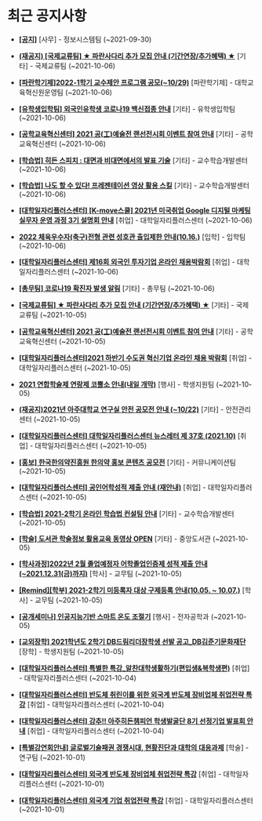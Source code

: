 # 최근 공지사항

* **[[공지]](http://ajou.ac.kr/kr/ajou/notice.do?mode=view&amp;articleNo=113684&amp;article.offset=0&amp;articleLimit=30)**
 [사무] - 정보시스템팀 (~2021-09-30)

* **[(재공지) [국제교류팀] ★ 파란사다리 추가 모집 안내 (기간연장/추가혜택) ★](http://ajou.ac.kr/kr/ajou/notice.do?mode=view&amp;articleNo=113803&amp;article.offset=0&amp;articleLimit=30)**
 [기타] - 국제교류팀 (~2021-10-06)

* **[[파란학기제]2022-1학기 교수제안 프로그램 공모(~10/29)](http://ajou.ac.kr/kr/ajou/notice.do?mode=view&amp;articleNo=113801&amp;article.offset=0&amp;articleLimit=30)**
 [파란학기제] - 대학교육혁신원운영팀 (~2021-10-06)

* **[[유학생입학팀] 외국인유학생 코로나19 백신접종 안내](http://ajou.ac.kr/kr/ajou/notice.do?mode=view&amp;articleNo=113799&amp;article.offset=0&amp;articleLimit=30)**
 [기타] - 유학생입학팀 (~2021-10-06)

* **[[공학교육혁신센터] 2021 공(工)예술전 랜선전시회 이벤트 참여 안내](http://ajou.ac.kr/kr/ajou/notice.do?mode=view&amp;articleNo=113797&amp;article.offset=0&amp;articleLimit=30)**
 [기타] - 공학교육혁신센터 (~2021-10-06)

* **[[학습법] 히든 스피치 : 대면과 비대면에서의 발표 기술](http://ajou.ac.kr/kr/ajou/notice.do?mode=view&amp;articleNo=113796&amp;article.offset=0&amp;articleLimit=30)**
 [기타] - 교수학습개발센터 (~2021-10-06)

* **[[학습법] 나도 할 수 있다! 프레젠테이션 영상 활용 스킬](http://ajou.ac.kr/kr/ajou/notice.do?mode=view&amp;articleNo=113795&amp;article.offset=0&amp;articleLimit=30)**
 [기타] - 교수학습개발센터 (~2021-10-06)

* **[[대학일자리플러스센터] [K-move스쿨] 2021년 미국취업 Google 디지털 마케팅 실무자 운영 과정 3기 설명회 안내](http://ajou.ac.kr/kr/ajou/notice.do?mode=view&amp;articleNo=113794&amp;article.offset=0&amp;articleLimit=30)**
 [취업] - 대학일자리플러스센터 (~2021-10-06)

* **[2022 체육우수자(축구)전형 관련 성호관 출입제한 안내(10.16.)](http://ajou.ac.kr/kr/ajou/notice.do?mode=view&amp;articleNo=113790&amp;article.offset=0&amp;articleLimit=30)**
 [입학] - 입학팀 (~2021-10-06)

* **[[대학일자리플러스센터] 제16회 외국인 투자기업 온라인 채용박람회](http://ajou.ac.kr/kr/ajou/notice.do?mode=view&amp;articleNo=113782&amp;article.offset=0&amp;articleLimit=30)**
 [취업] - 대학일자리플러스센터 (~2021-10-06)

* **[[총무팀] 코로나19 확진자 발생 알림](http://ajou.ac.kr/kr/ajou/notice.do?mode=view&amp;articleNo=113779&amp;article.offset=0&amp;articleLimit=30)**
 [기타] - 총무팀 (~2021-10-06)

* **[[국제교류팀] ★ 파란사다리 추가 모집 안내 (기간연장/추가혜택) ★](http://ajou.ac.kr/kr/ajou/notice.do?mode=view&amp;articleNo=113775&amp;article.offset=0&amp;articleLimit=30)**
 [기타] - 국제교류팀 (~2021-10-05)

* **[[공학교육혁신센터] 2021 공(工)예술전 랜선전시회 이벤트 참여 안내](http://ajou.ac.kr/kr/ajou/notice.do?mode=view&amp;articleNo=113767&amp;article.offset=0&amp;articleLimit=30)**
 [기타] - 공학교육혁신센터 (~2021-10-05)

* **[[대학일자리플러스센터]2021 하반기 수도권 혁신기업 온라인 채용 박람회](http://ajou.ac.kr/kr/ajou/notice.do?mode=view&amp;articleNo=113766&amp;article.offset=0&amp;articleLimit=30)**
 [취업] - 대학일자리플러스센터 (~2021-10-05)

* **[2021 연합학술제 연랑제 코뿔소 안내(내일 개막)](http://ajou.ac.kr/kr/ajou/notice.do?mode=view&amp;articleNo=113765&amp;article.offset=0&amp;articleLimit=30)**
 [행사] - 학생지원팀 (~2021-10-05)

* **[(재공지)2021년 아주대학교 연구실 안전 공모전 안내 (~10/22)](http://ajou.ac.kr/kr/ajou/notice.do?mode=view&amp;articleNo=113762&amp;article.offset=0&amp;articleLimit=30)**
 [기타] - 안전관리센터 (~2021-10-05)

* **[[대학일자리플러스센터] 대학일자리플러스센터 뉴스레터 제 37호 (2021.10)](http://ajou.ac.kr/kr/ajou/notice.do?mode=view&amp;articleNo=113757&amp;article.offset=0&amp;articleLimit=30)**
 [취업] - 대학일자리플러스센터 (~2021-10-05)

* **[[홍보] 한국한의약진흥원 한의약 홍보 콘텐츠 공모전](http://ajou.ac.kr/kr/ajou/notice.do?mode=view&amp;articleNo=113753&amp;article.offset=0&amp;articleLimit=30)**
 [기타] - 커뮤니케이션팀 (~2021-10-05)

* **[[대학일자리플러스센터] 공인어학성적 제출 안내 (재안내)](http://ajou.ac.kr/kr/ajou/notice.do?mode=view&amp;articleNo=113752&amp;article.offset=0&amp;articleLimit=30)**
 [취업] - 대학일자리플러스센터 (~2021-10-05)

* **[[학습법] 2021-2학기 온라인 학습법 컨설팅 안내](http://ajou.ac.kr/kr/ajou/notice.do?mode=view&amp;articleNo=113750&amp;article.offset=0&amp;articleLimit=30)**
 [기타] - 교수학습개발센터 (~2021-10-05)

* **[[학술] 도서관 학술정보 활용교육 동영상 OPEN](http://ajou.ac.kr/kr/ajou/notice.do?mode=view&amp;articleNo=113745&amp;article.offset=0&amp;articleLimit=30)**
 [기타] - 중앙도서관 (~2021-10-05)

* **[[학사과정]2022년 2월 졸업예정자 어학졸업인증제 성적 제출 안내(~2021.12.31(금)까지)](http://ajou.ac.kr/kr/ajou/notice.do?mode=view&amp;articleNo=113744&amp;article.offset=0&amp;articleLimit=30)**
 [학사] - 교무팀 (~2021-10-05)

* **[[Remind][학부] 2021-2학기 미등록자 대상 구제등록 안내(10.05. ~ 10.07.)](http://ajou.ac.kr/kr/ajou/notice.do?mode=view&amp;articleNo=113740&amp;article.offset=0&amp;articleLimit=30)**
 [학사] - 교무팀 (~2021-10-05)

* **[[공개세미나] 인공지능기반 스마트 온도 조절기](http://ajou.ac.kr/kr/ajou/notice.do?mode=view&amp;articleNo=113739&amp;article.offset=0&amp;articleLimit=30)**
 [행사] - 전자공학과 (~2021-10-05)

* **[[교외장학] 2021학년도 2학기 DB드림리더장학생 선발 공고_DB김준기문화재단](http://ajou.ac.kr/kr/ajou/notice.do?mode=view&amp;articleNo=113738&amp;article.offset=0&amp;articleLimit=30)**
 [장학] - 학생지원팀 (~2021-10-05)

* **[[대학일자리플러스센터] 특별한 특강_알찬대학생활하기(편입생&amp;복학생편)](http://ajou.ac.kr/kr/ajou/notice.do?mode=view&amp;articleNo=113736&amp;article.offset=0&amp;articleLimit=30)**
 [취업] - 대학일자리플러스센터 (~2021-10-04)

* **[[대학일자리플러스센터] 반도체 취린이를 위한 외국계 반도체 장비업체 취업전략 특강](http://ajou.ac.kr/kr/ajou/notice.do?mode=view&amp;articleNo=113735&amp;article.offset=0&amp;articleLimit=30)**
 [취업] - 대학일자리플러스센터 (~2021-10-04)

* **[[대학일자리플러스센터] 강추!! 아주히든챔피언 학생발굴단 8기 선정기업 발표회 안내](http://ajou.ac.kr/kr/ajou/notice.do?mode=view&amp;articleNo=113734&amp;article.offset=0&amp;articleLimit=30)**
 [취업] - 대학일자리플러스센터 (~2021-10-04)

* **[[특별강연회안내] 글로벌기술패권 경쟁시대, 현황진단과 대학의 대응과제](http://ajou.ac.kr/kr/ajou/notice.do?mode=view&amp;articleNo=113731&amp;article.offset=0&amp;articleLimit=30)**
 [학술] - 연구팀 (~2021-10-01)

* **[[대학일자리플러스센터] 외국계 반도체 장비업체 취업전략 특강](http://ajou.ac.kr/kr/ajou/notice.do?mode=view&amp;articleNo=113730&amp;article.offset=0&amp;articleLimit=30)**
 [취업] - 대학일자리플러스센터 (~2021-10-01)

* **[[대학일자리플러스센터] 외국계 기업 취업전략 특강](http://ajou.ac.kr/kr/ajou/notice.do?mode=view&amp;articleNo=113729&amp;article.offset=0&amp;articleLimit=30)**
 [취업] - 대학일자리플러스센터 (~2021-10-01)
